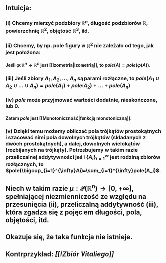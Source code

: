 ## **Intuicja**: 
### (i) Chcemy mierzyć podzbiory $\mathbb{R}^n$, długość podzbiorów $\mathbb{R}$, powierzchnię $\mathbb{R}^2$, objętość $\mathbb{R}^3$, itd. 
### (ii) Chcemy, by np. pole figury w $\mathbb{R}^2$ nie zależało od tego, jak jest położona:
#### Jeśli $\varphi:$$\mathbb{R}^n\to\mathbb{R}^n$ jest [[Izometria|izometrią]], to $pole(A)=pole(\varphi(A))$.
### (iii) Jeśli zbiory $A_1,A_2,\dots,A_n$ są parami rozłączne, to $pole(A_1\cup{}A_2\cup\dots\cup{}A_n) = pole(A_1)+pole(A_2)+\dots+pole(A_n)$
### (iv) $pole$ może przyjmować wartości dodatnie, nieskończone, lub $0$.
####  Zatem $pole$ jest [[Monotoniczność|funkcją monotoniczną]].
### (v) Dzięki temu możemy obliczać pola trójkątów prostokątnych i szacować nimi pola dowolnych trójkątów (składanych z dwóch prostokątnych), a dalej, dowolnych wielokątów (rozbijanych na trójkąty). Potrzebujemy w takim razie przeliczalnej addytywności jeśli $\{A_i\}_{i=1}^{\infty}$ jest rodziną zbiorów rozłącznych, to $pole(\bigcup_{i=1}^{\infty}Ai)=\sum_{i=1}^{\infty}pole(A_i)$.

## Niech w takim razie $\mu:\mathcal{P}(\mathbb{R}^n)\to[0,+\infty]$, spełniającej niezmienniczość ze względu na przesunięcia (ii), przeliczalną addytywność (iii), która zgadza się z pojęciem długości, pola, objętości, itd.
## Okazuje się, że taka funkcja **nie istnieje**.
## **Kontrprzykład**: *[[!Zbiór Vitaliego]]*
